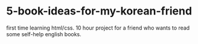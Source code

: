 # 5-book-ideas-for-my-korean-friend
first time learning html/css. 10 hour project for a friend who wants to read some self-help english books.


